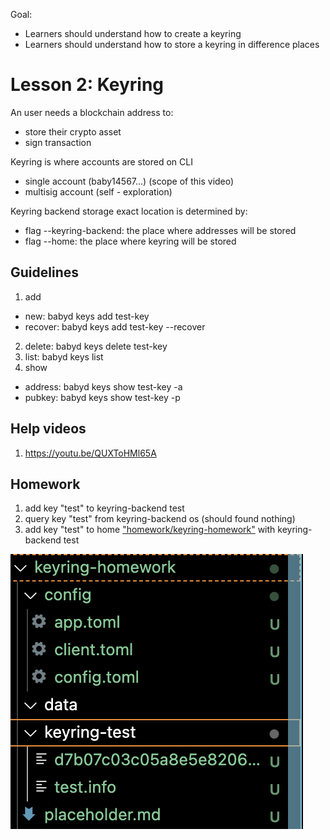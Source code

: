 Goal: 
* Learners should understand how to create a keyring
* Learners should understand how to store a keyring in difference places

# Lesson 2: Keyring

An user needs a blockchain address to:
* store their crypto asset
* sign transaction

Keyring is where accounts are stored on CLI
* single account (baby14567...) (scope of this video)
* multisig account (self - exploration)

Keyring backend storage exact location is determined by:
* flag --keyring-backend: the place where addresses will be stored
* flag --home: the place where keyring will be stored

## Guidelines
1. add
 * new: babyd keys add test-key
 * recover: babyd keys add test-key --recover
2. delete: babyd keys delete test-key
3. list: babyd keys list
4. show
 * address: babyd keys show test-key -a
 * pubkey: babyd keys show test-key -p

## Help videos
1. https://youtu.be/QUXToHMl65A

## Homework
1. add key "test" to keyring-backend test
2. query key "test" from keyring-backend os (should found nothing)
3. add key "test" to home ["homework/keyring-homework"](../../homework/keyring-homework/placeholder.md) with keyring-backend test

![result](images/keyring-hw.png)